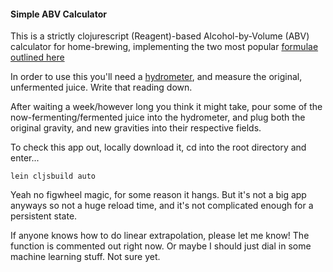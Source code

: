 #### Simple ABV Calculator

This is a strictly clojurescript (Reagent)-based Alcohol-by-Volume (ABV) calculator for home-brewing, implementing the two most popular [formulae outlined here](http://www.brewersfriend.com/2011/06/16/alcohol-by-volume-calculator-updated/)

In order to use this you'll need a [hydrometer](https://en.wikipedia.org/wiki/Hydrometer), and measure the original, unfermented juice.  Write that reading down.

After waiting a week/however long you think it might take, pour some of the now-fermenting/fermented juice into the hydrometer, and plug both the original gravity, and new gravities into their respective fields.

To check this app out, locally download it, cd into the root directory and enter...

`lein cljsbuild auto`

Yeah no figwheel magic, for some reason it hangs.  But it's not a big app anyways so not a huge reload time, and it's not complicated enough for a persistent state.

If anyone knows how to do linear extrapolation, please let me know!  The function is commented out right now.  Or maybe I should just dial in some machine learning stuff.  Not sure yet.
